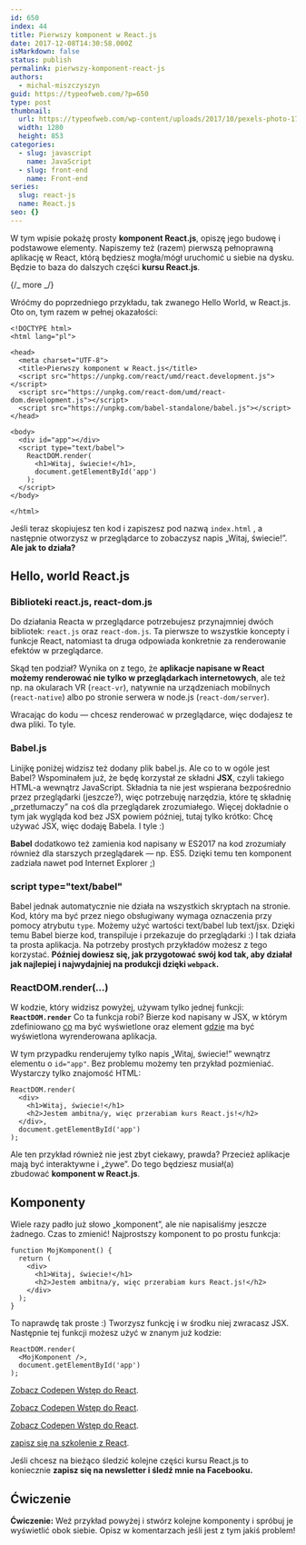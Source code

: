 ```yaml
---
id: 650
index: 44
title: Pierwszy komponent w React.js
date: 2017-12-08T14:30:58.000Z
isMarkdown: false
status: publish
permalink: pierwszy-komponent-react-js
authors:
  - michal-miszczyszyn
guid: https://typeofweb.com/?p=650
type: post
thumbnail:
  url: https://typeofweb.com/wp-content/uploads/2017/10/pexels-photo-175773.jpeg
  width: 1280
  height: 853
categories:
  - slug: javascript
    name: JavaScript
  - slug: front-end
    name: Front-end
series:
  slug: react-js
  name: React.js
seo: {}
---
```


W tym wpisie pokażę prosty <strong>komponent React.js</strong>, opiszę jego budowę i podstawowe elementy. Napiszemy też (razem) pierwszą pełnoprawną aplikację w React, którą będziesz mogła/mógł uruchomić u siebie na dysku. Będzie to baza do dalszych części <strong>kursu React.js</strong>.

{/_ more _/}

Wróćmy do poprzedniego przykładu, tak zwanego Hello World, w React.js. Oto on, tym razem w pełnej okazałości:

<pre><code class="language-html">&lt;!DOCTYPE html&gt;
&lt;html lang="pl"&gt;

&lt;head&gt;
  &lt;meta charset="UTF-8"&gt;
  &lt;title&gt;Pierwszy komponent w React.js&lt;/title&gt;
  &lt;script src="https://unpkg.com/react/umd/react.development.js"&gt;&lt;/script&gt;
  &lt;script src="https://unpkg.com/react-dom/umd/react-dom.development.js"&gt;&lt;/script&gt;
  &lt;script src="https://unpkg.com/babel-standalone/babel.js"&gt;&lt;/script&gt;
&lt;/head&gt;

&lt;body&gt;
  &lt;div id="app"&gt;&lt;/div&gt;
  &lt;script type="text/babel"&gt;
    ReactDOM.render(
      &lt;h1&gt;Witaj, świecie!&lt;/h1&gt;,
      document.getElementById('app')
    );
  &lt;/script&gt;
&lt;/body&gt;

&lt;/html&gt;</code></pre>

Jeśli teraz skopiujesz ten kod i zapiszesz pod nazwą <code>index.html</code> , a następnie otworzysz w przeglądarce to zobaczysz napis „Witaj, świecie!”. <strong>Ale jak to działa?</strong>

<h2>Hello, world React.js</h2>

<h3>Biblioteki react.js, react-dom.js</h3>

Do działania Reacta w przeglądarce potrzebujesz przynajmniej dwóch bibliotek: <code>react.js</code> oraz <code>react-dom.js</code>. Ta pierwsze to wszystkie koncepty i funkcje React, natomiast ta druga odpowiada konkretnie za renderowanie efektów w przeglądarce.

Skąd ten podział? Wynika on z tego, że <strong>aplikacje napisane w React możemy renderować nie tylko w przeglądarkach internetowych</strong>, ale też np. na okularach VR (<code>react-vr</code>), natywnie na urządzeniach mobilnych (<code>react-native</code>) albo po stronie serwera w node.js (<code>react-dom/server</code>).

Wracając do kodu — chcesz renderować w przeglądarce, więc dodajesz te dwa pliki. To tyle.

<h3>Babel.js</h3>

Linijkę poniżej widzisz też dodany plik babel.js. Ale co to w ogóle jest Babel? Wspominałem już, że będę korzystał ze składni <strong>JSX</strong>, czyli takiego HTML-a wewnątrz JavaScript. Składnia ta nie jest wspierana bezpośrednio przez przeglądarki (jeszcze?), więc potrzebuję narzędzia, które tę składnię „przetłumaczy” na coś dla przeglądarek zrozumiałego. Więcej dokładnie o tym jak wygląda kod bez JSX powiem później, tutaj tylko krótko: Chcę używać JSX, więc dodaję Babela. I tyle :)

<strong>Babel</strong> dodatkowo też zamienia kod napisany w ES2017 na kod zrozumiały również dla starszych przeglądarek — np. ES5. Dzięki temu ten komponent zadziała nawet pod Internet Explorer ;)

<h3>script type="text/babel"</h3>

Babel jednak automatycznie nie działa na wszystkich skryptach na stronie. Kod, który ma być przez niego obsługiwany wymaga oznaczenia przy pomocy atrybutu <code>type</code>. Możemy użyć wartości text/babel lub text/jsx. Dzięki temu Babel bierze kod, transpiluje i przekazuje do przeglądarki :) I tak działa ta prosta aplikacja. Na potrzeby prostych przykładów możesz z tego korzystać. <strong>Później dowiesz się, jak przygotować swój kod tak, aby działał jak najlepiej i najwydajniej na produkcji dzięki <code>webpack</code>.</strong>

<h3>ReactDOM.render(…)</h3>

W kodzie, który widzisz powyżej, używam tylko jednej funkcji: <strong><code>ReactDOM.render</code></strong> Co ta funkcja robi? Bierze kod napisany w JSX, w którym zdefiniowano <span style="text-decoration: underline;">co</span> ma być wyświetlone oraz element <span style="text-decoration: underline;">gdzie</span> ma być wyświetlona wyrenderowana aplikacja.

W tym przypadku renderujemy tylko napis „Witaj, świecie!” wewnątrz elementu o <code>id="app"</code>. Bez problemu możemy ten przykład pozmieniać. Wystarczy tylko znajomość HTML:

<pre><code class="language-javascript">ReactDOM.render(
  &lt;div&gt;
    &lt;h1&gt;Witaj, świecie!&lt;/h1&gt;
    &lt;h2&gt;Jestem ambitna/y, więc przerabiam kurs React.js!&lt;/h2&gt;
  &lt;/div&gt;,
  document.getElementById('app')
);</code></pre>

Ale ten przykład również nie jest zbyt ciekawy, prawda? Przecież aplikacje mają być interaktywne i „żywe”. Do tego będziesz musiał(a) zbudować <strong>komponent w React.js</strong>.

<h2>Komponenty</h2>

Wiele razy padło już słowo „komponent”, ale nie napisaliśmy jeszcze żadnego. Czas to zmienić! Najprostszy komponent to po prostu funkcja:

<pre><code class="language-javascript">function MojKomponent() {
  return (
    &lt;div&gt;
      &lt;h1&gt;Witaj, świecie!&lt;/h1&gt;
      &lt;h2&gt;Jestem ambitna/y, więc przerabiam kurs React.js!&lt;/h2&gt;
    &lt;/div&gt;
  );
}</code></pre>

To naprawdę tak proste :) Tworzysz funkcję i w środku niej zwracasz JSX. Następnie tej funkcji możesz użyć w znanym już kodzie:

<pre><code class="language-javascript">ReactDOM.render(
  &lt;MojKomponent /&gt;,
  document.getElementById('app')
);</code></pre>

<CodepenWidget height="265" themeId="0" slugHash="aLrLaK" defaultTab="js,result" user="mmiszy" embedVersion="2" penTitle="Wstęp do React"><a href="http://codepen.io/mmiszy/pen/aLrLaK/">Zobacz Codepen Wstęp do React</a>.</CodepenWidget>

<CodepenWidget height="265" themeId="0" slugHash="aLrLaK" defaultTab="js,result" user="mmiszy" embedVersion="2" penTitle="Wstęp do React"><a href="http://codepen.io/mmiszy/pen/aLrLaK/">Zobacz Codepen Wstęp do React</a>.</CodepenWidget>

<CodepenWidget height="265" themeId="0" slugHash="aLrLaK" defaultTab="js,result" user="mmiszy" embedVersion="2" penTitle="Wstęp do React"><a href="http://codepen.io/mmiszy/pen/aLrLaK/">Zobacz Codepen Wstęp do React</a>.</CodepenWidget>

<a href="https://szkolenia.typeofweb.com/" target="_blank">zapisz się na szkolenie z React</a>.

Jeśli chcesz na bieżąco śledzić kolejne części kursu React.js to koniecznie <strong>zapisz się na newsletter i śledź mnie na Facebooku.</strong>

<NewsletterForm />

<FacebookPageWidget />

<h2 data-height="265" data-theme-id="0" data-slug-hash="aLrLaK" data-default-tab="js,result" data-user="mmiszy" data-embed-version="2" data-pen-title="Wstęp do React">Ćwiczenie</h2>

<strong>Ćwiczenie:</strong> Weź przykład powyżej i stwórz kolejne komponenty i spróbuj je wyświetlić obok siebie. Opisz w komentarzach jeśli jest z tym jakiś problem!
